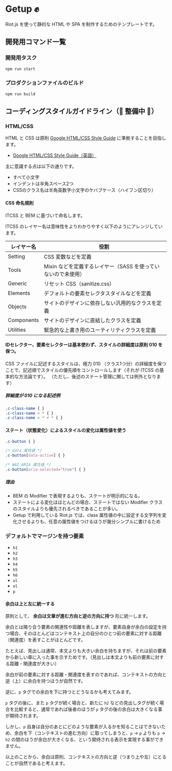 # Getup ✊

Riot.js を使って静的な HTML や SPA を制作するためのテンプレートです。

## 開発用コマンド一覧

### 開発用タスク
```bash
npm run start
```

### プロダクションファイルのビルド

```bash
npm run build
```

## コーディングスタイルガイドライン（🚧 整備中 🚧）

### HTML/CSS 

HTML と CSS は原則 [Google HTML/CSS Style Guide](https://google.github.io/styleguide/htmlcssguide.html#Protocol) に準拠することを目指します。

- [Google HTML/CSS Style Guide（英語）](https://google.github.io/styleguide/htmlcssguide.html#Protocol)

主に意識する点は以下の通りです。

- すべて小文字
- インデントは半角スペース2つ
- CSSのクラス名は半角英数字小文字のケバブケース（ハイフン区切り）

#### CSS 命名規則

ITCSS と BEM に基づいて命名します。

ITCSS のレイヤー名は意味性をよりわかりやすく以下のようにアレンジしています。

|レイヤー名|役割|
|---|---|
|Setting|CSS 変数などを定義|
|Tools|Mixin などを定義するレイヤー（SASS を使っていないので未使用）|
|Generic|リセット CSS（sanitize.css）|
|Elements|デフォルトの要素セレクタスタイルなどを定義|
|Objects|サイトのデザインに依存しない汎用的なクラスを定義|
|Components|サイトのデザインに直結したクラスを定義|
|Utilities|緊急的な上書き用のユーティリティクラスを定義|

#### IDセレクター、要素セレクターは基本使わず、スタイルの詳細度は原則 010 を保つ。

CSS ファイルに記述するスタイルは、極力 010 （クラス1つ分）の詳細度を保つことで、記述順でスタイルの優先順をコントロールします（それが ITCSS の基本的な方法論です）。
（ただし、後述のステート管理に関しては例外となります）

##### 詳細度が 010 になる記述例

```css
.c-class-name { }
.c-class-name > * { }
.c-class-name > * + * { }
```

#### ステート（状態変化）によるスタイルの変化は属性値を使う

```css
.c-button { }

/* data 属性値 */
.c-button[data-active] { }

/* WAI-ARIA 属性値 */
.c-button[aria-selected="true"] { }
```

##### 理由

- BEM の Modifier で表現するよりも、ステートが明示的になる。
- ステートによる変化はほとんどの場合、ステートではない Modifier クラスのスタイルよりも優先されるべきであることが多い。
- Getup で利用している Riot.js では、class 属性値の中に設定する文字列を変化させるよりも、任意の属性値をつけるほうが幾分シンプルに書けるため

### デフォルトでマージンを持つ要素

- `h1`
- `h2`
- `h3`
- `h4`
- `h5`
- `h6`
- `ul`
- `ol`
- `p`

#### 余白は上と左に統一する

原則として、 **余白は文章が進む方向と逆の方向に持つ** 形に統一します。

余白とは隣り合う要素の関連性や距離を表しますが、要素自身が余白の設定を持つ場合、そのほとんどはコンテキスト上の自分のひとつ前の要素に対する距離（関連度）を表すことがほとんどです。

たとえば、見出しは通常、本文よりも大きい余白を持ちますが、それは前の要素から新しい章に入った事を示すためです。（見出しは本文よりも前の要素に対する距離・関連度が大きい）

余白が前の要素に対する距離・関連度を表すのであれば、コンテキストの方向と逆（上）に余白を持つほうが自然です。

逆に、`p` タグでの余白を下に持つとどうなるかも考えてみます。

`p` タグの後に、また `p` タグが続く場合と、新たに `h2` などの見出しタグが続く場合を比較すると、通常であれば後者のほうが `p` タグの後の余白は大きくなる事が期待されます。

しかし、`p` 自身は自分のあとにどのような要素が入るかを知ることはできないため、余白を下（コンテキストの進む方向）に取ってしまうと、`p` → `p` よりも `p` → `h2` の間のほうが余白が大きくなる、という期待される表示を実現する事ができません。

以上のことから、余白は原則、コンテキストの方向と逆（つまり上や左）にとることが自然であると考えます。
